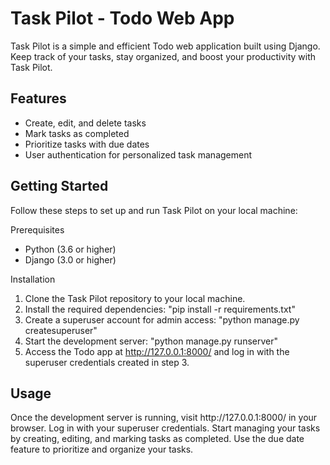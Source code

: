 <h1>Task Pilot - Todo Web App</h1>

Task Pilot is a simple and efficient Todo web application built using Django. Keep track of your tasks, stay organized, and boost your productivity with Task Pilot.

 <h2>Features</h2>

- Create, edit, and delete tasks
- Mark tasks as completed
- Prioritize tasks with due dates
- User authentication for personalized task management

<h2>Getting Started</h2>

Follow these steps to set up and run Task Pilot on your local machine:

Prerequisites

- Python (3.6 or higher)
- Django (3.0 or higher)

</h2>Installation</h2>

1. Clone the Task Pilot repository to your local machine.
2. Install the required dependencies: "pip install -r requirements.txt"
3. Create a superuser account for admin access: "python manage.py createsuperuser"
4. Start the development server: "python manage.py runserver"
5. Access the Todo app at http://127.0.0.1:8000/ and log in with the superuser credentials created in step 3.

<h2>Usage</h2>
Once the development server is running, visit http://127.0.0.1:8000/ in your browser.
Log in with your superuser credentials.
Start managing your tasks by creating, editing, and marking tasks as completed.
Use the due date feature to prioritize and organize your tasks.
